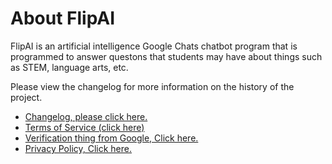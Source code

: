 <!DOCTYPE html>
<html lang="en-US">
  <head>
<meta name="viewport" content="width=device-width, initial-scale=1">
    <link rel="shortcut icon" type="image/png" href="flipai.png"/>
    <link rel="stylesheet" type="text/css" href="stylesheet.css"/>
</head>
<body>
    <h1>About FlipAI</h1>
    <p>FlipAI is an artificial intelligence Google Chats chatbot program that is programmed to answer questons that students may have about things such as STEM, language arts, etc.</p>
    <p>Please view the changelog for more information on the history of the project.
    <ul>
    <li><a rel="changelog" type="text/html" href="changelog.html">Changelog, please click here.</a></li>
      <li><a rel="tos" type="text/html" href="tos.html">Terms of Service (click here)</a></li>
      <li><a rel="verif" type="text/html" href="googlef0278501ce68c684.html">Verification thing from Google, Click here.</a></li>
      <li><a rel="policy" type="text/html" href="policy.html">Privacy Policy, Click here.</a></li>
    </ul>

</body>
</html>

